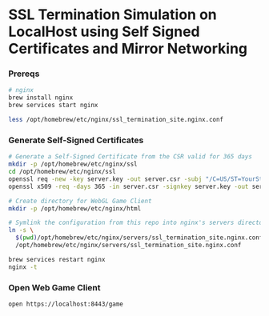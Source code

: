 # SSL Termination Simulation on LocalHost using Self Signed Certificates and Mirror Networking

### Prereqs
```bash
# nginx
brew install nginx
brew services start nginx

less /opt/homebrew/etc/nginx/ssl_termination_site.nginx.conf
```

### Generate Self-Signed Certificates
```bash
# Generate a Self-Signed Certificate from the CSR valid for 365 days
mkdir -p /opt/homebrew/etc/nginx/ssl
cd /opt/homebrew/etc/nginx/ssl
openssl req -new -key server.key -out server.csr -subj "/C=US/ST=YourState/L=YourCity/O=YourOrganization/OU=YourUnit/CN=localhost"
openssl x509 -req -days 365 -in server.csr -signkey server.key -out server.crt

# Create directory for WebGL Game Client
mkdir -p /opt/homebrew/etc/nginx/html

# Symlink the configuration from this repo into nginx's servers directory
ln -s \
  $(pwd)/opt/homebrew/etc/nginx/servers/ssl_termination_site.nginx.conf \
  /opt/homebrew/etc/nginx/servers/ssl_termination_site.nginx.conf

brew services restart nginx
nginx -t
```

### Open Web Game Client
```bash
open https://localhost:8443/game
```
